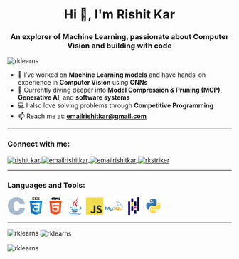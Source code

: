<h1 align="center">Hi 👋, I'm Rishit Kar</h1>
<h3 align="center">An explorer of Machine Learning, passionate about Computer Vision and building with code</h3>

<p align="left">
  <img src="https://komarev.com/ghpvc/?username=rklearns&label=Profile%20views&color=0e75b6&style=flat" alt="rklearns" />
</p>

- 🤖 I’ve worked on **Machine Learning models** and have hands-on experience in **Computer Vision** using **CNNs**  
- 🚀 Currently diving deeper into **Model Compression & Pruning (MCP)**, **Generative AI**, and **software systems**  
- 💻 I also love solving problems through **Competitive Programming**  
- 📫 Reach me at: **emailrishitkar@gmail.com**

---

<h3 align="left">Connect with me:</h3>
<p align="left">
  <a href="https://linkedin.com/in/rishit kar" target="blank">
    <img align="center" src="https://raw.githubusercontent.com/rahuldkjain/github-profile-readme-generator/master/src/images/icons/Social/linked-in-alt.svg" alt="rishit kar" height="30" width="40" />
  </a>
  <a href="https://www.codechef.com/users/emailrishitkar" target="blank">
    <img align="center" src="https://cdn.jsdelivr.net/npm/simple-icons@3.1.0/icons/codechef.svg" alt="emailrishitkar" height="30" width="40" />
  </a>
  <a href="https://codeforces.com/profile/emailrishitkar" target="blank">
    <img align="center" src="https://raw.githubusercontent.com/rahuldkjain/github-profile-readme-generator/master/src/images/icons/Social/codeforces.svg" alt="emailrishitkar" height="30" width="40" />
  </a>
  <a href="https://www.leetcode.com/rkstriker" target="blank">
    <img align="center" src="https://raw.githubusercontent.com/rahuldkjain/github-profile-readme-generator/master/src/images/icons/Social/leet-code.svg" alt="rkstriker" height="30" width="40" />
  </a>
</p>

---

<h3 align="left">Languages and Tools:</h3>
<p align="left">
  <a href="https://www.cprogramming.com/" target="_blank"><img src="https://raw.githubusercontent.com/devicons/devicon/master/icons/c/c-original.svg" width="40" height="40" /></a>
  <a href="https://www.w3schools.com/css/" target="_blank"><img src="https://raw.githubusercontent.com/devicons/devicon/master/icons/css3/css3-original-wordmark.svg" width="40" height="40" /></a>
  <a href="https://www.w3.org/html/" target="_blank"><img src="https://raw.githubusercontent.com/devicons/devicon/master/icons/html5/html5-original-wordmark.svg" width="40" height="40" /></a>
  <a href="https://www.java.com" target="_blank"><img src="https://raw.githubusercontent.com/devicons/devicon/master/icons/java/java-original.svg" width="40" height="40" /></a>
  <a href="https://developer.mozilla.org/en-US/docs/Web/JavaScript" target="_blank"><img src="https://raw.githubusercontent.com/devicons/devicon/master/icons/javascript/javascript-original.svg" width="40" height="40" /></a>
  <a href="https://www.mysql.com/" target="_blank"><img src="https://raw.githubusercontent.com/devicons/devicon/master/icons/mysql/mysql-original-wordmark.svg" width="40" height="40" /></a>
  <a href="https://pandas.pydata.org/" target="_blank"><img src="https://raw.githubusercontent.com/devicons/devicon/master/icons/pandas/pandas-original.svg" width="40" height="40" /></a>
  <a href="https://www.python.org" target="_blank"><img src="https://raw.githubusercontent.com/devicons/devicon/master/icons/python/python-original.svg" width="40" height="40" /></a>
</p>

---

<p><img align="left" src="https://github-readme-stats.vercel.app/api/top-langs?username=rklearns&show_icons=true&locale=en&layout=compact" alt="rklearns" /></p>

<p>&nbsp;<img align="center" src="https://github-readme-stats.vercel.app/api?username=rklearns&show_icons=true&locale=en" alt="rklearns" /></p>

<p><img align="center" src="https://github-readme-streak-stats.herokuapp.com/?user=rklearns&" alt="rklearns" /></p>


